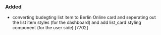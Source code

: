 ### Added

- converting budegting list item to Berlin Online card and seperating out the list item styles (for the dashboard) and add list_card styling component (for the user side) [7702]
